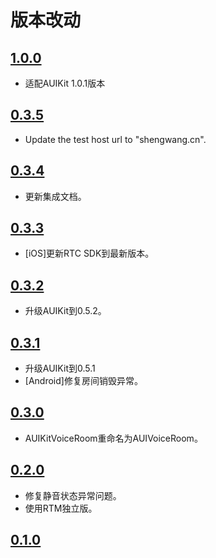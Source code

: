 # 版本改动

## [1.0.0](https://github.com/AgoraIO-Community/AUIVoiceRoom/releases/tag/1.0.0)
- 适配AUIKit 1.0.1版本

## [0.3.5](https://github.com/AgoraIO-Community/AUIVoiceRoom/releases/tag/0.3.5)
- Update the test host url to "shengwang.cn".

## [0.3.4](https://github.com/AgoraIO-Community/AUIVoiceRoom/releases/tag/0.3.4)
- 更新集成文档。

## [0.3.3](https://github.com/AgoraIO-Community/AUIVoiceRoom/releases/tag/0.3.3)
- [iOS]更新RTC SDK到最新版本。

## [0.3.2](https://github.com/AgoraIO-Community/AUIVoiceRoom/releases/tag/0.3.2)
- 升级AUIKit到0.5.2。

## [0.3.1](https://github.com/AgoraIO-Community/AUIVoiceRoom/releases/tag/0.3.1)
- 升级AUIKit到0.5.1
- [Android]修复房间销毁异常。

## [0.3.0](https://github.com/AgoraIO-Community/AUIVoiceRoom/releases/tag/0.3.0)
- AUIKitVoiceRoom重命名为AUIVoiceRoom。

## [0.2.0](https://github.com/AgoraIO-Community/AUIVoiceRoom/releases/tag/0.2.0)
- 修复静音状态异常问题。
- 使用RTM独立版。

## [0.1.0](https://github.com/AgoraIO-Community/AUIVoiceRoom/releases/tag/0.1.0)

